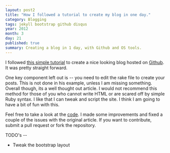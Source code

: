 ```yaml
---
layout: post2
title: "How I followed a tutorial to create my blog in one day."
category: Blogging
tags: jekyll bootstrap github disqus
year: 2012
month: 3
day: 21
published: true
summary: Creating a blog in 1 day, with Github and OS tools.
---
```

<p>
I followed <a href="http://erjjones.github.com/blog/How-I-built-my-blog-in-one-day/" target="_blank">this simple tutorial</a> to create a nice looking blog hosted on <a href="http://github.com" target="_blank">Github</a>. It was pretty straight forward. 
</p>
<p>
  One key component left out is -- you need to edit the rake file to create your posts. This is not done in his example, unless I am missing something. Overall though, its a well thought out article. I would not recommend this method for those of you who cannot write HTML or are scared off by simple Ruby syntax. I like that I can tweak and script the site. I think I am going to have a bit of fun with this. 
</p>
<p>
Feel free to take a look at the <a href="https://github.com/jimallen/jimallen.github.com" target="_blank">code</a>. I made some improvements and fixed a couple of the issues with the original article. If you want to contribute, submit a pull request or fork the repository.
</p>

<p>
  TODO's --
  <ul>
    <li>Tweak the bootstrap layout</li> 
    </ul>
</p>